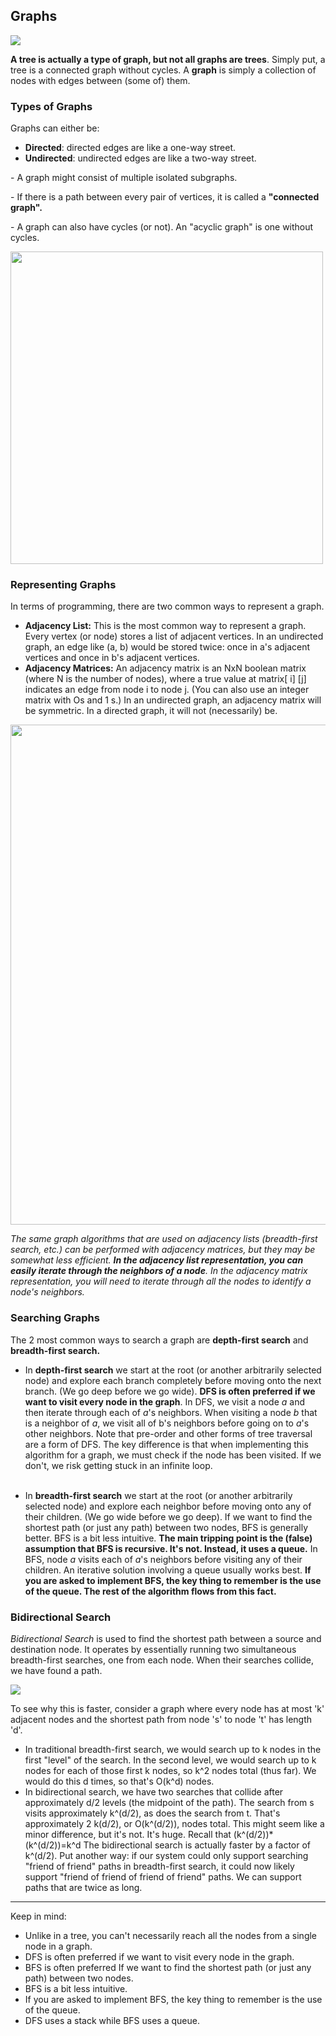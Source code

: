 <h2>Graphs</h2>
<img src='https://media.geeksforgeeks.org/wp-content/cdn-uploads/undirectedgraph.png'/>
<p><b>A tree is actually a type of graph, but not all graphs are trees</b>. Simply put, a tree is a connected graph without cycles. A <b>graph</b> is simply a 
  collection of nodes with edges between (some of) them. 
  
  <h3>Types of Graphs</h3>
  <p>Graphs can either be:</p>
  <ul>
  <li><b>Directed</b>: directed edges are like a one-way street.</li>
  <li><b>Undirected</b>: undirected edges are like a two-way street.</li>
  </ul>
  
  <p>- A graph might consist of multiple isolated subgraphs.</p>
  <p>- If there is a path between every pair of vertices, it is called a <b>"connected graph".</b></p>
  <p>- A graph can also have cycles (or not). An "acyclic graph" is one without cycles.</p>
  
  <img width="500px" src="https://sites.google.com/a/cs.christuniversity.in/discrete-mathematics-lectures/_/rsrc/1409480658489/graphs/directed-and-undirected-graph/dir.png"></img>
  
  <h3>Representing Graphs</h3>
  <p>In terms of programming, there are two common ways to represent a graph.
  <ul>
    <li><b>Adjacency List:</b> This is the most common way to represent a graph. Every vertex (or node) stores a list of adjacent vertices. In an undirected graph, 
      an edge like (a, b) would be stored twice: once in a's adjacent vertices and once in b's adjacent vertices.</li>
    <li><b>Adjacency Matrices:</b> An adjacency matrix is an NxN boolean matrix (where N is the number of nodes), where a true value at matrix[ i] [j] indicates an 
      edge from node i to node j. (You can also use an integer matrix with Os and 1 s.) In an undirected graph, an adjacency matrix will be symmetric. In a directed 
      graph, it will not (necessarily) be.</li>
  </ul>
  
  <img src="https://algorithmtutor.com/images/graph_representation_directed.png" width="800px"></img>
  
  <p><em>The same graph algorithms that are used on adjacency lists (breadth-first search, etc.) can be performed with adjacency matrices, but they may be somewhat 
  less efficient. <b>In the adjacency list representation, you can easily iterate through the neighbors of a node</b>. In the adjacency matrix representation, you will need to iterate through all the nodes to identify a node's neighbors.</em></p>
  
  <h3>Searching Graphs</h3>
  <p>The 2 most common ways to search a graph are <b>depth-first search</b> and <b>breadth-first search.</b></p>
  <ul>
    <li>In <b>depth-first search</b> we start at the root (or another arbitrarily selected node) and explore each branch completely before moving onto the next branch. (We go deep before we go wide). <b>DFS is often preferred if we want to visit every node in the graph</b>. In DFS, we visit a node <i>a</i> and then iterate through each of <i>a</i>'s neighbors. When visiting a node <i>b</i> that is a neighbor of <i>a</i>, we visit all of </i>b</i>'s neighbors before going on to <i>a</i>'s other neighbors. Note that pre-order and other forms of tree traversal are a form of DFS. The key difference is that when implementing this algorithm 
    for a graph, we must check if the node has been visited. If we don't, we risk getting stuck in an infinite loop.</p></li>
    </br>
    <li>In <b>breadth-first search</b> we start at the root (or another arbitrarily selected node) and explore each neighbor before moving onto any of their children. (We go wide before we go deep). If we want to find the shortest path (or just any path) between two nodes, BFS is generally better. BFS is a bit less intuitive. <b>The main tripping point is the (false) assumption that BFS is recursive. It's not. Instead, it uses a queue.</b> In BFS, node <i>a</i> visits each of <i>a</i>'s neighbors before visiting any of their children. An iterative solution involving a queue usually works best. <b>If you are asked to implement BFS, the key thing to remember is the use of the queue. The rest of the algorithm flows from this fact.</b></li>
  </ul>
  
  <h3>Bidirectional Search</h3>
  <p><i>Bidirectional Search</i> is used to find the shortest path between a source and destination node. It operates by essentially running two simultaneous breadth-first searches, one from each node. When their searches collide, we have found a path.</p>
  <img src="https://camo.githubusercontent.com/451bdecc426c928b509f2213185b2c545398d57616618d017ed44e12f9562cff/68747470733a2f2f6261636f6e697a65722d6173736574732e73332d75732d776573742d312e616d617a6f6e6177732e636f6d2f62646266732e706e67"></img>
  
  <p>To see why this is faster, consider a graph where every node has at most 'k' adjacent nodes and the shortest path from node 's' to node 't' has length 'd'.</p>
  <ul>
    <li>In traditional breadth-first search, we would search up to k nodes in the first "level" of the search. In the second level, we would search up to k nodes for each of those first k nodes, so k^2 nodes total (thus far). We would do this d times, so that's O(k^d) nodes.</li>
    <li>In bidirectional search, we have two searches that collide after approximately d/2 levels (the midpoint of the path). The search from s visits approximately k^(d/2), as does the search from t. That's approximately 2 k(d/2), or O(k^(d/2)), nodes total. This might seem like a minor difference, but it's not. It's huge. Recall that (k^(d/2))*(k^(d/2))=k^d The bidirectional search is actually faster by a factor of k^(d/2). Put another way: if our system could only support searching "friend of friend" paths in breadth-first search, it could now likely support "friend of friend of friend of friend" paths. We can support paths that are twice as long.</li>
  </ul>
  
  ---
  
  Keep in mind: 
  <ul> 
  <li>Unlike in a tree, you can't necessarily reach all the nodes from a single node in a graph.</li>
  <li>DFS is often preferred if we want to visit every node in the graph.</li>
  <li> BFS is often preferred If we want to find the shortest path (or just any path) between two nodes.</li>
  <li>BFS is a bit less intuitive.</li>
  <li>If you are asked to implement BFS, the key thing to remember is the use of the queue. </li>
  <li>DFS uses a stack while BFS uses a queue.</li>
  </ul>
